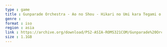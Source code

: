 ```yaml
---
type : game
title : Gunparade Orchestra - Ao no Shou - Hikari no Umi kara Tegami o Okuri masu (Japan)
genre : 
format : iso
region : asia
link : https://archive.org/download/PS2-ASIA-ROMS321COM/Gunparade%20Orchestra%20-%20Ao%20no%20Shou%20-%20Hikari%20no%20Umi%20kara%20Tegami%20o%20Okuri%20masu%20%28Japan%29.7z
size : 1.1GB
---
```

